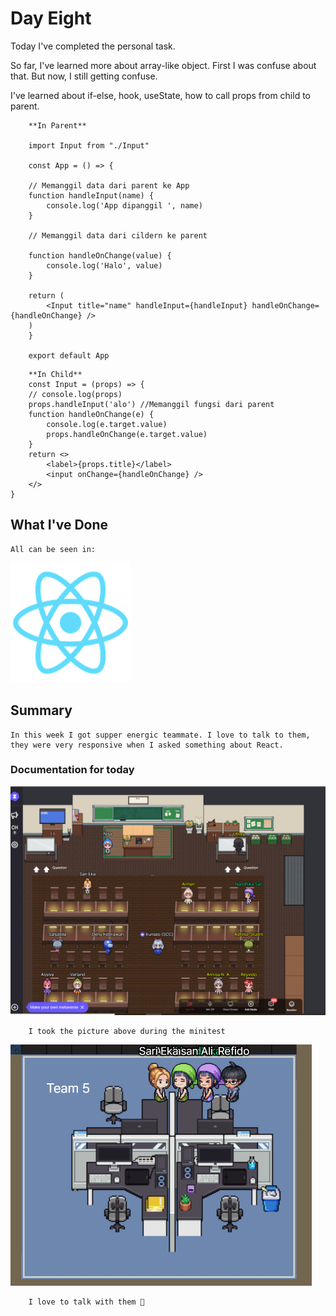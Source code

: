 # Day Eight
Today I've completed the personal task.

So far, I've learned more about array-like object. First I was confuse about that. But now, I still getting confuse.

I've learned about if-else, hook, useState, how to call props from child to parent.

```react
    **In Parent**

    import Input from "./Input"

    const App = () => {

    // Memanggil data dari parent ke App
    function handleInput(name) {
        console.log('App dipanggil ', name)
    }

    // Memanggil data dari cildern ke parent

    function handleOnChange(value) {
        console.log('Halo', value)
    }

    return (
        <Input title="name" handleInput={handleInput} handleOnChange={handleOnChange} />
    )
    }

    export default App
```

```react
    **In Child**
    const Input = (props) => {
    // console.log(props)
    props.handleInput('alo') //Memanggil fungsi dari parent
    function handleOnChange(e) {
        console.log(e.target.value)
        props.handleOnChange(e.target.value)
    }
    return <>
        <label>{props.title}</label>
        <input onChange={handleOnChange} />
    </>
}

```

## What I've Done
    All can be seen in:
   
[![forthebadge](../Images/weektwo/logo192.png)](https://fierce-caverns-76682.herokuapp.com/)

## Summary
    In this week I got supper energic teammate. I love to talk to them, they were very responsive when I asked something about React.

### Documentation for today
![title](../Images/weektwo/minitest.png)

```
    I took the picture above during the minitest
```

![title](../Images/weektwo/hahaha.png)

```
    I love to talk with them 🐾
```